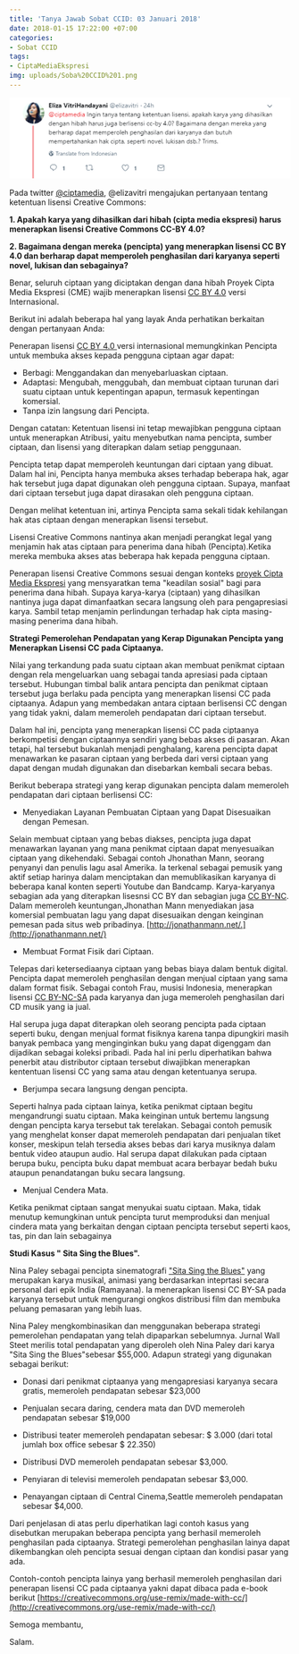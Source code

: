 ```yaml
---
title: 'Tanya Jawab Sobat CCID: 03 Januari 2018'
date: 2018-01-15 17:22:00 +07:00
categories:
- Sobat CCID
tags:
- CiptaMediaEkspresi
img: uploads/Soba%20CCID%201.png
---
```


![Soba CCID 1.png](/uploads/Soba%20CCID%201.png)

Pada twitter [@ciptamedia](http:///twitter.com/ciptamedia), @elizavitri  mengajukan 
pertanyaan tentang ketentuan lisensi Creative Commons:

**1. Apakah karya yang dihasilkan dari hibah (cipta media ekspresi) harus menerapkan lisensi Creative Commons CC-BY 4.0?**

**2. Bagaimana dengan mereka (pencipta) yang menerapkan 
lisensi CC BY 4.0 dan berharap dapat memperoleh penghasilan dari karyanya seperti novel, lukisan dan sebagainya?**

Benar, seluruh ciptaan yang diciptakan dengan dana hibah Proyek Cipta Media Ekspresi (CME) wajib menerapkan lisensi [CC BY 4.0](http://creativecommons.org/licenses/by/4.0/deed.id) versi Internasional.

Berikut ini adalah beberapa hal yang layak Anda perhatikan berkaitan dengan pertanyaan Anda:

Penerapan lisensi [CC BY 4.0 ](http://creativecommons.org/licenses/by/4.0/deed.id)versi internasional memungkinkan Pencipta untuk membuka akses kepada pengguna ciptaan agar dapat:

* Berbagi: Menggandakan dan menyebarluaskan ciptaan.
* Adaptasi: Mengubah, menggubah, dan membuat ciptaan turunan dari suatu ciptaan untuk kepentingan apapun, termasuk kepentingan komersial.
* Tanpa izin langsung dari Pencipta.

Dengan catatan:
Ketentuan lisensi ini tetap mewajibkan pengguna ciptaan untuk menerapkan Atribusi, yaitu menyebutkan nama pencipta, sumber ciptaan, dan lisensi yang diterapkan dalam setiap penggunaan.

Pencipta tetap dapat memperoleh keuntungan dari ciptaan yang dibuat. Dalam hal ini, Pencipta hanya membuka akses terhadap beberapa hak, agar hak tersebut juga dapat digunakan oleh pengguna ciptaan. Supaya, manfaat dari ciptaan tersebut juga dapat dirasakan oleh pengguna ciptaan.

Dengan melihat ketentuan ini, artinya Pencipta sama sekali tidak kehilangan hak atas ciptaan dengan menerapkan lisensi tersebut.

Lisensi Creative Commons nantinya akan menjadi perangkat legal yang menjamin hak atas ciptaan para penerima dana hibah (Pencipta).Ketika mereka membuka akses atas beberapa hak kepada pengguna ciptaan.

Penerapan lisensi Creative Commons sesuai dengan konteks [proyek Cipta Media Ekspresi](http://www.ciptamedia.org/) yang mensyaratkan tema "keadilan sosial" bagi para penerima dana hibah. Supaya karya-karya (ciptaan) yang dihasilkan nantinya juga dapat dimanfaatkan secara langsung oleh para pengapresiasi karya. Sambil tetap menjamin perlindungan terhadap hak cipta masing-masing penerima dana hibah.

**Strategi Pemerolehan Pendapatan yang Kerap Digunakan Pencipta yang Menerapkan Lisensi CC pada Ciptaanya.** 

Nilai yang terkandung pada suatu ciptaan akan membuat penikmat ciptaan dengan rela mengeluarkan uang sebagai tanda apresiasi pada ciptaan tersebut. Hubungan timbal balik antara pencipta dan penikmat ciptaan tersebut juga berlaku pada pencipta yang menerapkan lisensi CC pada ciptaanya. Adapun yang membedakan antara ciptaan berlisensi CC dengan yang tidak yakni, dalam memeroleh pendapatan dari ciptaan tersebut. 

Dalam hal ini, pencipta yang menerapkan lisensi CC pada ciptaanya berkompetisi dengan ciptaannya sendiri yang bebas akses di pasaran. Akan tetapi, hal tersebut bukanlah menjadi penghalang, karena pencipta dapat menawarkan ke pasaran ciptaan yang berbeda dari versi ciptaan yang dapat dengan mudah digunakan dan disebarkan kembali secara bebas.

Berikut beberapa strategi yang kerap digunakan pencipta dalam memeroleh pendapatan dari ciptaan berlisensi CC:

* Menyediakan Layanan Pembuatan Ciptaan yang Dapat Disesuaikan dengan Pemesan.

Selain membuat ciptaan yang bebas diakses, pencipta juga dapat menawarkan layanan yang mana penikmat ciptaan dapat menyesuaikan ciptaan yang dikehendaki. Sebagai contoh Jhonathan Mann, seorang penyanyi dan penulis lagu asal Amerika. Ia terkenal sebagai pemusik yang aktif setiap harinya dalam menciptakan dan memublikasikan karyanya di beberapa kanal konten seperti Youtube dan Bandcamp. Karya-karyanya sebagian ada yang diterapkan lisesnsi CC BY dan sebagian juga [CC BY-NC](http://creativecommons.org/licenses/by-nc/4.0/deed.id). Dalam memeroleh keuntungan,Jhonathan Mann menyediakan jasa komersial pembuatan lagu yang dapat disesuaikan dengan keinginan pemesan pada situs web pribadinya. [http://jonathanmann.net/.](http://jonathanmann.net/)


* Membuat Format Fisik dari Ciptaan.

Telepas dari ketersediaanya ciptaan yang bebas biaya dalam bentuk digital. Pencipta dapat memeroleh penghasilan dengan menjual ciptaan yang sama dalam format fisik. Sebagai contoh Frau, musisi Indonesia, menerapkan lisensi [CC BY-NC-SA](http://creativecommons.org/licenses/by-nc-sa/4.0/deed.id) pada karyanya dan juga memeroleh penghasilan dari CD musik yang ia jual. 

Hal serupa juga dapat diterapkan oleh seorang pencipta pada ciptaan seperti buku, dengan menjual format fisiknya karena tanpa dipungkiri masih banyak pembaca yang menginginkan buku yang dapat digenggam dan dijadikan sebagai koleksi pribadi. Pada hal ini perlu diperhatikan bahwa penerbit atau distributor ciptaan tersebut diwajibkan menerapkan kententuan lisensi CC yang sama atau dengan ketentuanya serupa.

* Berjumpa secara langsung dengan pencipta.

Seperti halnya pada ciptaan lainya, ketika penikmat ciptaan begitu mengandrungi suatu ciptaan. Maka keinginan untuk bertemu langsung dengan pencipta karya tersebut tak terelakan. Sebagai contoh pemusik yang menghelat konser dapat memeroleh pendapatan dari penjualan tiket konser, meskipun telah tersedia akses bebas dari karya musiknya dalam bentuk video ataupun audio. Hal serupa dapat dilakukan pada ciptaan berupa buku, pencipta buku dapat membuat acara berbayar bedah buku ataupun penandatangan buku secara langsung. 

* Menjual Cendera Mata.

Ketika penikmat ciptaan sangat menyukai suatu ciptaan. Maka, tidak menutup kemungkinan untuk pencipta turut memproduksi dan menjual cindera mata yang berkaitan dengan ciptaan pencipta tersebut seperti kaos, tas, pin dan lain sebagainya


**Studi Kasus " Sita Sing the Blues".**

Nina Paley sebagai pencipta sinematografi ["Sita Sing the Blues"](http://wiki.creativecommons.org/wiki/Case_Studies/Sita_Sings_The_Blues) yang merupakan karya musikal, animasi yang berdasarkan inteprtasi secara personal dari epik India (Ramayana). Ia menerapkan lisensi CC BY-SA pada karyanya tersebut untuk mengurangi ongkos distribusi film dan membuka peluang pemasaran yang lebih luas.

Nina Paley mengkombinasikan dan menggunakan beberapa strategi pemerolehan pendapatan yang telah dipaparkan sebelumnya. Jurnal Wall Steet merilis total pendapatan yang diperoleh oleh Nina Paley dari karya "Sita Sing the Blues"sebesar $55,000. Adapun strategi yang digunakan sebagai berikut:

* Donasi dari penikmat ciptaanya yang mengapresiasi karyanya secara gratis, memeroleh pendapatan sebesar $23,000

* Penjualan secara daring, cendera mata dan DVD memeroleh pendapatan sebesar $19,000

* Distribusi teater memeroleh pendapatan sebesar: $ 3.000 (dari total jumlah box office sebesar $ 22.350)

* Distribusi DVD memeroleh pendapatan sebesar $3,000.

* Penyiaran di televisi memeroleh pendapatan sebesar $3,000.

* Penayangan ciptaan di Central Cinema,Seattle memeroleh pendapatan sebesar $4,000.


Dari penjelasan di atas perlu diperhatikan lagi contoh kasus yang disebutkan merupakan beberapa pencipta yang berhasil memeroleh penghasilan pada ciptaanya. Strategi pemerolehan penghasilan lainya dapat dikembangkan oleh pencipta sesuai dengan ciptaan dan kondisi pasar yang ada.  


Contoh-contoh pencipta lainya yang berhasil memeroleh penghasilan dari penerapan lisensi CC pada ciptaanya yakni dapat dibaca pada e-book berikut [https://creativecommons.org/use-remix/made-with-cc/](http://creativecommons.org/use-remix/made-with-cc/)


Semoga membantu,

Salam.
